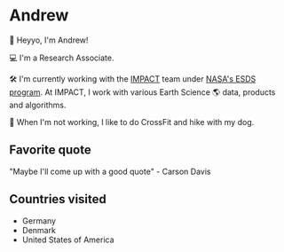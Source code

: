 # Andrew

👋  Heyyo, I'm Andrew!

💻  I'm a Research Associate.

🛠️  I'm currently working with the [IMPACT](https://impact.earthdata.nasa.gov/) team under [NASA's ESDS program](https://earthdata.nasa.gov/esds).
At IMPACT, I work with various Earth Science 🌎 data, products and algorithms.

🎨  When I'm not working, I like to do CrossFit and hike with my dog.

## Favorite quote

"Maybe I'll come up with a good quote" - Carson Davis

## Countries visited

- Germany
- Denmark
- United States of America